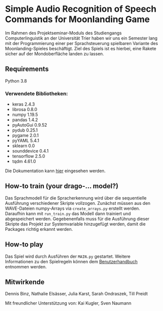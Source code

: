 
# Simple Audio Recognition of Speech Commands for Moonlanding Game

Im Rahmen des Projektseminar-Moduls des Studiengangs Computerlinguistik an der Universität Trier haben wir uns ein Semester lang mit der Programmierung einer per Sprachsteuerung spielbaren Variante des Moonlanding-Spieles beschäftigt. Ziel des Spiels ist es hierbei, eine Rakete sicher auf der Mondoberfläche landen zu lassen.

## Requirements
Python 3.8
### Verwendete Bibliotheken:
* keras 2.4.3
* librosa 0.8.0
* numpy 1.19.5
* pandas 1.4.2
* pyAutoGui 0.9.52
* pydub 0.25.1
* pygame 2.0.1
* pyYAML 5.4.1
* sklearn 0.0
* sounddevice 0.4.1
* tensorflow 2.5.0
* tqdm 4.61.0

Die Dokumentation kann [hier](https://www.overleaf.com/7472498371wkqqgnrjstds) eingesehen werden.

## How-to train (your drago-... model?)
Das Sprachmodell für die Spracherkennung wird über die sequentielle Ausführung verschiedener Skripte vollzogen. Zunächst müssen aus den WAVE-Dateien numpy-Arrays via ```create_arrays.py``` erstellt werden. Daraufhin kann mit ```run_train.py``` das Modell dann trainiert und abgespeichert werden. Gegebenenfalls muss für die Ausführung dieser Skripte das Projekt zur Systemvariable hinzugefügt werden, damit die Packages richtig erkannt werden.

## How-to play
Das Spiel wird durch Ausführen der ```MAIN.py``` gestartet.
Weitere Informationen zu den Spielregeln können dem [Benutzerhandbuch](https://www.overleaf.com/6955124173ytxtytbfrpqm) entnommen werden.

## Mitwirkende

Dennis Binz, Nathalie Elsässer, Julia Karst, Sarah Ondraszek, Till Preidt

Mit freundlicher Unterstützung von: Kai Kugler, Sven Naumann
